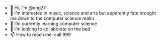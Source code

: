 - 👋 Hi, I’m @ehg27
- 👀 I’m interested in music, science and arts but apparently fate brought me down to the computer science realm
- 🌱 I’m currently learning computer science 
- 💞️ I’m looking to collaborate on the bed
- 📫 How to reach me: call 999 

<!---
ehg27/ehg27 is a ✨ special ✨ repository because its `README.md` (this file) appears on your GitHub profile.
You can click the Preview link to take a look at your changes.
--->
